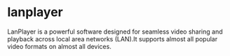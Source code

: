 # lanplayer
LanPlayer is a powerful software designed for seamless video sharing and playback across local area networks (LAN).It supports almost all popular video formats on almost all devices.
